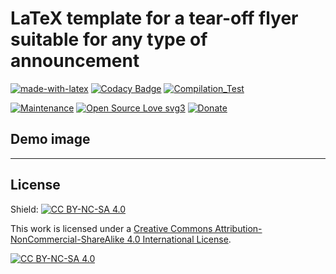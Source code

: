 # LaTeX template for a tear-off flyer suitable for any type of announcement

[![made-with-latex](https://img.shields.io/badge/Made%20with-LaTeX-1f425f.svg)](https://www.latex-project.org/)
[![Codacy Badge](https://app.codacy.com/project/badge/Grade/74daa4fe605e4efe9ff2c339c65db976)](https://app.codacy.com/gh/R0mb0/Tearable_poster_template_in_LaTeX/dashboard?utm_source=gh&utm_medium=referral&utm_content=&utm_campaign=Badge_grade)
[![Compilation_Test](https://github.com/R0mb0/Tearable_poster_template_in_LaTeX/actions/workflows/Compilation_Test.yml/badge.svg)](https://github.com/R0mb0/Tearable_poster_template_in_LaTeX/actions/workflows/Compilation_Test.yml)

[![Maintenance](https://img.shields.io/badge/Maintained%3F-yes-green.svg)](https://github.com/R0mb0/Sushi_Order_Sheet)
[![Open Source Love svg3](https://badges.frapsoft.com/os/v3/open-source.svg?v=103)](https://github.com/R0mb0/Sushi_Order_Sheet)
[![Donate](https://img.shields.io/badge/PayPal-Donate%20to%20Author-blue.svg)](http://paypal.me/R0mb0)

## Demo image




---

## License

Shield: [![CC BY-NC-SA 4.0][cc-by-nc-sa-shield]][cc-by-nc-sa]

This work is licensed under a
[Creative Commons Attribution-NonCommercial-ShareAlike 4.0 International License][cc-by-nc-sa].

[![CC BY-NC-SA 4.0][cc-by-nc-sa-image]][cc-by-nc-sa]

[cc-by-nc-sa]: http://creativecommons.org/licenses/by-nc-sa/4.0/
[cc-by-nc-sa-image]: https://licensebuttons.net/l/by-nc-sa/4.0/88x31.png
[cc-by-nc-sa-shield]: https://img.shields.io/badge/License-CC%20BY--NC--SA%204.0-lightgrey.svg
